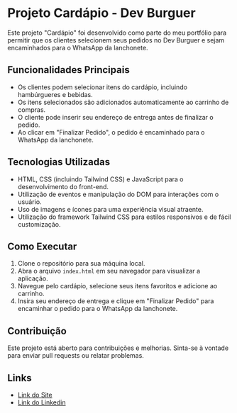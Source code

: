 # Projeto Cardápio - Dev Burguer

Este projeto "Cardápio" foi desenvolvido como parte do meu portfólio para permitir que os clientes 
selecionem seus pedidos no Dev Burguer e sejam encaminhados para o WhatsApp da lanchonete.

## Funcionalidades Principais

- Os clientes podem selecionar itens do cardápio, incluindo hambúrgueres e bebidas.
- Os itens selecionados são adicionados automaticamente ao carrinho de compras.
- O cliente pode inserir seu endereço de entrega antes de finalizar o pedido.
- Ao clicar em "Finalizar Pedido", o pedido é encaminhado para o WhatsApp da lanchonete.

## Tecnologias Utilizadas

- HTML, CSS (incluindo Tailwind CSS) e JavaScript para o desenvolvimento do front-end.
- Utilização de eventos e manipulação do DOM para interações com o usuário.
- Uso de imagens e ícones para uma experiência visual atraente.
- Utilização do framework Tailwind CSS para estilos responsivos e de fácil customização.

## Como Executar

1. Clone o repositório para sua máquina local.
2. Abra o arquivo `index.html` em seu navegador para visualizar a aplicação.
3. Navegue pelo cardápio, selecione seus itens favoritos e adicione ao carrinho.
4. Insira seu endereço de entrega e clique em "Finalizar Pedido" para encaminhar o pedido para o WhatsApp da lanchonete.

## Contribuição

Este projeto está aberto para contribuições e melhorias. Sinta-se à vontade para enviar pull requests ou relatar problemas.

## Links

- [Link do Site](https://cardapio-lilac.vercel.app/)
- [Link do Linkedin](https://www.linkedin.com/in/joyce-santos-4589b11a8/)
